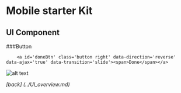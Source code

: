 Mobile starter Kit
================================

UI Component
--------------------------------


###Button		
		
		<a id='doneBtn' class='button right' data-direction='reverse' data-ajax='true' data-transition='slide'><span>Done</span></a>



![alt text][Demo]

[Demo]: ../screenshots/red_button.png "Demo"

	
*[back] (../UI_overview.md)*  
